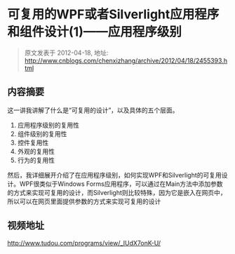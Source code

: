 # 可复用的WPF或者Silverlight应用程序和组件设计(1)——应用程序级别 
> 原文发表于 2012-04-18, 地址: http://www.cnblogs.com/chenxizhang/archive/2012/04/18/2455393.html 


内容摘要
----

 这一讲我讲解了什么是“可复用的设计”，以及具体的五个层面。

 1. 应用程序级别的复用性
2. 组件级别的复用性
3. 控件复用性
4. 外观的复用性
5. 行为的复用性

 然后，我详细展开介绍了在应用程序级别，如何实现WPF和Silverlight的可复用设计。WPF很类似于Windows Forms应用程序，可以通过在Main方法中添加参数的方式来实现可复用的设计，而Silverlight则比较特殊，因为它是嵌入在网页中，所以可以在网页里面提供参数的方式来实现可复用的设计

 视频地址
----

 <http://www.tudou.com/programs/view/_IUdX7onK-U/>

 